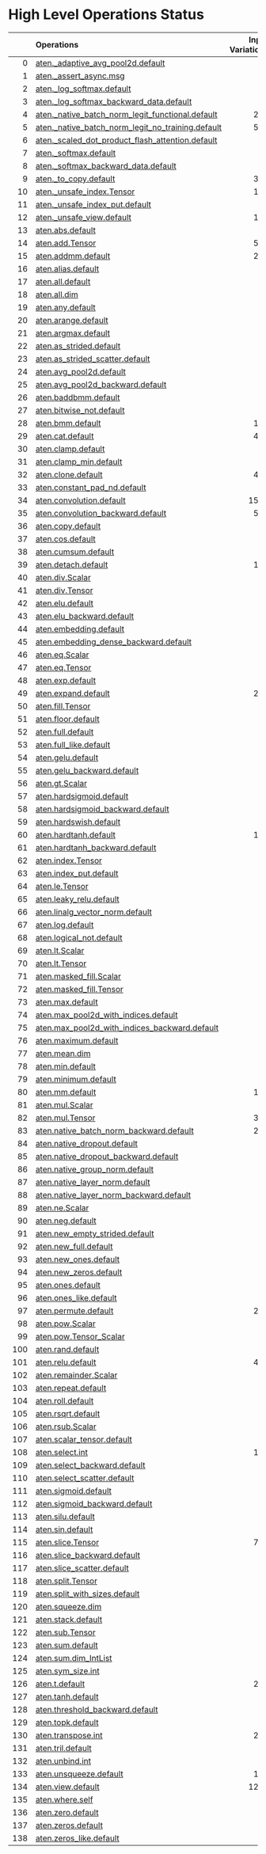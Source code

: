 # High Level Operations Status
|     | Operations                                                                                                           |   Input Variations |   Converted |   Removed |   Fallback | Completed   |   Score |
|----:|:---------------------------------------------------------------------------------------------------------------------|-------------------:|------------:|----------:|-----------:|:------------|--------:|
|   0 | [aten._adaptive_avg_pool2d.default](operations/aten._adaptive_avg_pool2d.default.md)                                 |                  1 |           0 |         1 |          0 | ✅          |    1    |
|   1 | [aten._assert_async.msg](operations/aten._assert_async.msg.md)                                                       |                  1 |           0 |         0 |          0 | ✘           |    0    |
|   2 | [aten._log_softmax.default](operations/aten._log_softmax.default.md)                                                 |                  1 |           0 |         1 |          0 | ✅          |    1    |
|   3 | [aten._log_softmax_backward_data.default](operations/aten._log_softmax_backward_data.default.md)                     |                  1 |           0 |         0 |          0 | ✘           |    0    |
|   4 | [aten._native_batch_norm_legit_functional.default](operations/aten._native_batch_norm_legit_functional.default.md)   |                219 |           0 |         0 |          0 | ✘           |    0    |
|   5 | [aten._native_batch_norm_legit_no_training.default](operations/aten._native_batch_norm_legit_no_training.default.md) |                570 |         558 |         0 |          0 | 🚧          |    0.98 |
|   6 | [aten._scaled_dot_product_flash_attention.default](operations/aten._scaled_dot_product_flash_attention.default.md)   |                 35 |           5 |         0 |          0 | 🚧          |    0.14 |
|   7 | [aten._softmax.default](operations/aten._softmax.default.md)                                                         |                 78 |          37 |         9 |          0 | 🚧          |    0.59 |
|   8 | [aten._softmax_backward_data.default](operations/aten._softmax_backward_data.default.md)                             |                  7 |           0 |         0 |          0 | ✘           |    0    |
|   9 | [aten._to_copy.default](operations/aten._to_copy.default.md)                                                         |                302 |          96 |        11 |          0 | 🚧          |    0.35 |
|  10 | [aten._unsafe_index.Tensor](operations/aten._unsafe_index.Tensor.md)                                                 |                143 |           0 |         0 |          0 | ✘           |    0    |
|  11 | [aten._unsafe_index_put.default](operations/aten._unsafe_index_put.default.md)                                       |                 18 |           0 |         0 |          0 | ✘           |    0    |
|  12 | [aten._unsafe_view.default](operations/aten._unsafe_view.default.md)                                                 |                118 |         112 |         2 |          0 | 🚧          |    0.97 |
|  13 | [aten.abs.default](operations/aten.abs.default.md)                                                                   |                  2 |           0 |         0 |          0 | ✘           |    0    |
|  14 | [aten.add.Tensor](operations/aten.add.Tensor.md)                                                                     |                513 |         346 |        16 |          0 | 🚧          |    0.71 |
|  15 | [aten.addmm.default](operations/aten.addmm.default.md)                                                               |                292 |         102 |       142 |          0 | 🚧          |    0.84 |
|  16 | [aten.alias.default](operations/aten.alias.default.md)                                                               |                  1 |           0 |         0 |          0 | ✘           |    0    |
|  17 | [aten.all.default](operations/aten.all.default.md)                                                                   |                  1 |           0 |         0 |          0 | ✘           |    0    |
|  18 | [aten.all.dim](operations/aten.all.dim.md)                                                                           |                  1 |           0 |         0 |          0 | ✘           |    0    |
|  19 | [aten.any.default](operations/aten.any.default.md)                                                                   |                  1 |           0 |         0 |          0 | ✘           |    0    |
|  20 | [aten.arange.default](operations/aten.arange.default.md)                                                             |                  4 |           0 |         0 |          0 | ✘           |    0    |
|  21 | [aten.argmax.default](operations/aten.argmax.default.md)                                                             |                  3 |           0 |         0 |          0 | ✘           |    0    |
|  22 | [aten.as_strided.default](operations/aten.as_strided.default.md)                                                     |                 20 |          14 |         6 |          0 | ✅          |    1    |
|  23 | [aten.as_strided_scatter.default](operations/aten.as_strided_scatter.default.md)                                     |                 12 |           0 |         0 |          0 | ✘           |    0    |
|  24 | [aten.avg_pool2d.default](operations/aten.avg_pool2d.default.md)                                                     |                 16 |           9 |         0 |          0 | 🚧          |    0.56 |
|  25 | [aten.avg_pool2d_backward.default](operations/aten.avg_pool2d_backward.default.md)                                   |                  8 |           0 |         0 |          0 | ✘           |    0    |
|  26 | [aten.baddbmm.default](operations/aten.baddbmm.default.md)                                                           |                  3 |           3 |         0 |          0 | ✅          |    1    |
|  27 | [aten.bitwise_not.default](operations/aten.bitwise_not.default.md)                                                   |                  2 |           1 |         0 |          0 | 🚧          |    0.5  |
|  28 | [aten.bmm.default](operations/aten.bmm.default.md)                                                                   |                163 |          94 |         6 |          0 | 🚧          |    0.61 |
|  29 | [aten.cat.default](operations/aten.cat.default.md)                                                                   |                432 |         353 |        10 |          0 | 🚧          |    0.84 |
|  30 | [aten.clamp.default](operations/aten.clamp.default.md)                                                               |                 27 |          19 |         8 |          0 | ✅          |    1    |
|  31 | [aten.clamp_min.default](operations/aten.clamp_min.default.md)                                                       |                  9 |           0 |         9 |          0 | ✅          |    1    |
|  32 | [aten.clone.default](operations/aten.clone.default.md)                                                               |                420 |           0 |       321 |          0 | 🚧          |    0.76 |
|  33 | [aten.constant_pad_nd.default](operations/aten.constant_pad_nd.default.md)                                           |                 66 |          41 |         0 |          0 | 🚧          |    0.62 |
|  34 | [aten.convolution.default](operations/aten.convolution.default.md)                                                   |               1555 |        1469 |         0 |          0 | 🚧          |    0.94 |
|  35 | [aten.convolution_backward.default](operations/aten.convolution_backward.default.md)                                 |                569 |           0 |         0 |          0 | ✘           |    0    |
|  36 | [aten.copy.default](operations/aten.copy.default.md)                                                                 |                 16 |           0 |        15 |          0 | 🚧          |    0.94 |
|  37 | [aten.cos.default](operations/aten.cos.default.md)                                                                   |                  3 |           1 |         0 |          0 | 🚧          |    0.33 |
|  38 | [aten.cumsum.default](operations/aten.cumsum.default.md)                                                             |                 10 |           2 |         0 |          0 | 🚧          |    0.2  |
|  39 | [aten.detach.default](operations/aten.detach.default.md)                                                             |                118 |           0 |       118 |          0 | ✅          |    1    |
|  40 | [aten.div.Scalar](operations/aten.div.Scalar.md)                                                                     |                 21 |           0 |         0 |          0 | ✘           |    0    |
|  41 | [aten.div.Tensor](operations/aten.div.Tensor.md)                                                                     |                 99 |          57 |        10 |          0 | 🚧          |    0.68 |
|  42 | [aten.elu.default](operations/aten.elu.default.md)                                                                   |                  1 |           1 |         0 |          0 | ✅          |    1    |
|  43 | [aten.elu_backward.default](operations/aten.elu_backward.default.md)                                                 |                  1 |           0 |         0 |          0 | ✘           |    0    |
|  44 | [aten.embedding.default](operations/aten.embedding.default.md)                                                       |                 71 |          20 |         8 |          0 | 🚧          |    0.39 |
|  45 | [aten.embedding_dense_backward.default](operations/aten.embedding_dense_backward.default.md)                         |                  3 |           0 |         0 |          0 | ✘           |    0    |
|  46 | [aten.eq.Scalar](operations/aten.eq.Scalar.md)                                                                       |                 18 |          10 |         0 |          0 | 🚧          |    0.56 |
|  47 | [aten.eq.Tensor](operations/aten.eq.Tensor.md)                                                                       |                  1 |           0 |         0 |          0 | ✘           |    0    |
|  48 | [aten.exp.default](operations/aten.exp.default.md)                                                                   |                 12 |           2 |         9 |          0 | 🚧          |    0.92 |
|  49 | [aten.expand.default](operations/aten.expand.default.md)                                                             |                281 |          49 |       138 |          0 | 🚧          |    0.67 |
|  50 | [aten.fill.Tensor](operations/aten.fill.Tensor.md)                                                                   |                 29 |           0 |         0 |          0 | ✘           |    0    |
|  51 | [aten.floor.default](operations/aten.floor.default.md)                                                               |                  2 |           2 |         0 |          0 | ✅          |    1    |
|  52 | [aten.full.default](operations/aten.full.default.md)                                                                 |                  8 |           2 |         4 |          0 | 🚧          |    0.75 |
|  53 | [aten.full_like.default](operations/aten.full_like.default.md)                                                       |                  7 |           0 |         0 |          0 | ✘           |    0    |
|  54 | [aten.gelu.default](operations/aten.gelu.default.md)                                                                 |                 56 |          22 |        20 |          0 | 🚧          |    0.75 |
|  55 | [aten.gelu_backward.default](operations/aten.gelu_backward.default.md)                                               |                  9 |           0 |         0 |          0 | ✘           |    0    |
|  56 | [aten.gt.Scalar](operations/aten.gt.Scalar.md)                                                                       |                  3 |           0 |         0 |          0 | ✘           |    0    |
|  57 | [aten.hardsigmoid.default](operations/aten.hardsigmoid.default.md)                                                   |                 15 |          15 |         0 |          0 | ✅          |    1    |
|  58 | [aten.hardsigmoid_backward.default](operations/aten.hardsigmoid_backward.default.md)                                 |                  9 |           0 |         0 |          0 | ✘           |    0    |
|  59 | [aten.hardswish.default](operations/aten.hardswish.default.md)                                                       |                 27 |          27 |         0 |          0 | ✅          |    1    |
|  60 | [aten.hardtanh.default](operations/aten.hardtanh.default.md)                                                         |                112 |         112 |         0 |          0 | ✅          |    1    |
|  61 | [aten.hardtanh_backward.default](operations/aten.hardtanh_backward.default.md)                                       |                 93 |           0 |         0 |          0 | ✘           |    0    |
|  62 | [aten.index.Tensor](operations/aten.index.Tensor.md)                                                                 |                 86 |           0 |        16 |          0 | 🚧          |    0.19 |
|  63 | [aten.index_put.default](operations/aten.index_put.default.md)                                                       |                  5 |           0 |         0 |          0 | ✘           |    0    |
|  64 | [aten.le.Tensor](operations/aten.le.Tensor.md)                                                                       |                  1 |           0 |         0 |          0 | ✘           |    0    |
|  65 | [aten.leaky_relu.default](operations/aten.leaky_relu.default.md)                                                     |                 13 |          13 |         0 |          0 | ✅          |    1    |
|  66 | [aten.linalg_vector_norm.default](operations/aten.linalg_vector_norm.default.md)                                     |                 11 |           0 |         0 |          0 | ✘           |    0    |
|  67 | [aten.log.default](operations/aten.log.default.md)                                                                   |                  7 |           1 |         0 |          0 | 🚧          |    0.14 |
|  68 | [aten.logical_not.default](operations/aten.logical_not.default.md)                                                   |                  1 |           0 |         0 |          0 | ✘           |    0    |
|  69 | [aten.lt.Scalar](operations/aten.lt.Scalar.md)                                                                       |                  6 |           0 |         0 |          0 | ✘           |    0    |
|  70 | [aten.lt.Tensor](operations/aten.lt.Tensor.md)                                                                       |                  2 |           0 |         0 |          0 | ✘           |    0    |
|  71 | [aten.masked_fill.Scalar](operations/aten.masked_fill.Scalar.md)                                                     |                 33 |          16 |         0 |          0 | 🚧          |    0.48 |
|  72 | [aten.masked_fill.Tensor](operations/aten.masked_fill.Tensor.md)                                                     |                  1 |           1 |         0 |          0 | ✅          |    1    |
|  73 | [aten.max.default](operations/aten.max.default.md)                                                                   |                  2 |           0 |         0 |          0 | ✘           |    0    |
|  74 | [aten.max_pool2d_with_indices.default](operations/aten.max_pool2d_with_indices.default.md)                           |                 45 |          43 |         0 |          0 | 🚧          |    0.96 |
|  75 | [aten.max_pool2d_with_indices_backward.default](operations/aten.max_pool2d_with_indices_backward.default.md)         |                 26 |           0 |         0 |          0 | ✘           |    0    |
|  76 | [aten.maximum.default](operations/aten.maximum.default.md)                                                           |                  3 |           0 |         0 |          0 | ✘           |    0    |
|  77 | [aten.mean.dim](operations/aten.mean.dim.md)                                                                         |                 88 |          80 |         0 |          0 | 🚧          |    0.91 |
|  78 | [aten.min.default](operations/aten.min.default.md)                                                                   |                  1 |           0 |         0 |          0 | ✘           |    0    |
|  79 | [aten.minimum.default](operations/aten.minimum.default.md)                                                           |                  6 |           0 |         0 |          0 | ✘           |    0    |
|  80 | [aten.mm.default](operations/aten.mm.default.md)                                                                     |                192 |         122 |         9 |          0 | 🚧          |    0.68 |
|  81 | [aten.mul.Scalar](operations/aten.mul.Scalar.md)                                                                     |                  4 |           0 |         0 |          0 | ✘           |    0    |
|  82 | [aten.mul.Tensor](operations/aten.mul.Tensor.md)                                                                     |                339 |         226 |        14 |          0 | 🚧          |    0.71 |
|  83 | [aten.native_batch_norm_backward.default](operations/aten.native_batch_norm_backward.default.md)                     |                219 |           0 |         0 |          0 | ✘           |    0    |
|  84 | [aten.native_dropout.default](operations/aten.native_dropout.default.md)                                             |                  1 |           0 |         0 |          0 | ✘           |    0    |
|  85 | [aten.native_dropout_backward.default](operations/aten.native_dropout_backward.default.md)                           |                  1 |           0 |         0 |          0 | ✘           |    0    |
|  86 | [aten.native_group_norm.default](operations/aten.native_group_norm.default.md)                                       |                 18 |           0 |         0 |          0 | ✘           |    0    |
|  87 | [aten.native_layer_norm.default](operations/aten.native_layer_norm.default.md)                                       |                 85 |          67 |         0 |          0 | 🚧          |    0.79 |
|  88 | [aten.native_layer_norm_backward.default](operations/aten.native_layer_norm_backward.default.md)                     |                 13 |           0 |         0 |          0 | ✘           |    0    |
|  89 | [aten.ne.Scalar](operations/aten.ne.Scalar.md)                                                                       |                  8 |           7 |         0 |          0 | 🚧          |    0.88 |
|  90 | [aten.neg.default](operations/aten.neg.default.md)                                                                   |                 11 |           2 |         0 |          0 | 🚧          |    0.18 |
|  91 | [aten.new_empty_strided.default](operations/aten.new_empty_strided.default.md)                                       |                  6 |           0 |         6 |          0 | ✅          |    1    |
|  92 | [aten.new_full.default](operations/aten.new_full.default.md)                                                         |                  2 |           0 |         2 |          0 | ✅          |    1    |
|  93 | [aten.new_ones.default](operations/aten.new_ones.default.md)                                                         |                  6 |           0 |         0 |          0 | ✘           |    0    |
|  94 | [aten.new_zeros.default](operations/aten.new_zeros.default.md)                                                       |                 37 |           0 |        37 |          0 | ✅          |    1    |
|  95 | [aten.ones.default](operations/aten.ones.default.md)                                                                 |                  2 |           0 |         0 |          0 | ✘           |    0    |
|  96 | [aten.ones_like.default](operations/aten.ones_like.default.md)                                                       |                  1 |           0 |         0 |          0 | ✘           |    0    |
|  97 | [aten.permute.default](operations/aten.permute.default.md)                                                           |                252 |         181 |        23 |          0 | 🚧          |    0.81 |
|  98 | [aten.pow.Scalar](operations/aten.pow.Scalar.md)                                                                     |                  1 |           1 |         0 |          0 | ✅          |    1    |
|  99 | [aten.pow.Tensor_Scalar](operations/aten.pow.Tensor_Scalar.md)                                                       |                 25 |           8 |         0 |          0 | 🚧          |    0.32 |
| 100 | [aten.rand.default](operations/aten.rand.default.md)                                                                 |                  1 |           0 |         0 |          0 | ✘           |    0    |
| 101 | [aten.relu.default](operations/aten.relu.default.md)                                                                 |                423 |         414 |         2 |          0 | 🚧          |    0.98 |
| 102 | [aten.remainder.Scalar](operations/aten.remainder.Scalar.md)                                                         |                  1 |           1 |         0 |          0 | ✅          |    1    |
| 103 | [aten.repeat.default](operations/aten.repeat.default.md)                                                             |                 13 |           8 |         3 |          0 | 🚧          |    0.85 |
| 104 | [aten.roll.default](operations/aten.roll.default.md)                                                                 |                 24 |          24 |         0 |          0 | ✅          |    1    |
| 105 | [aten.rsqrt.default](operations/aten.rsqrt.default.md)                                                               |                 10 |           0 |         6 |          0 | 🚧          |    0.6  |
| 106 | [aten.rsub.Scalar](operations/aten.rsub.Scalar.md)                                                                   |                 33 |          19 |         0 |          0 | 🚧          |    0.58 |
| 107 | [aten.scalar_tensor.default](operations/aten.scalar_tensor.default.md)                                               |                  1 |           0 |         0 |          0 | ✘           |    0    |
| 108 | [aten.select.int](operations/aten.select.int.md)                                                                     |                115 |          98 |         2 |          0 | 🚧          |    0.87 |
| 109 | [aten.select_backward.default](operations/aten.select_backward.default.md)                                           |                  2 |           0 |         0 |          0 | ✘           |    0    |
| 110 | [aten.select_scatter.default](operations/aten.select_scatter.default.md)                                             |                  5 |           0 |         0 |          0 | ✘           |    0    |
| 111 | [aten.sigmoid.default](operations/aten.sigmoid.default.md)                                                           |                 57 |          46 |         8 |          0 | 🚧          |    0.95 |
| 112 | [aten.sigmoid_backward.default](operations/aten.sigmoid_backward.default.md)                                         |                 11 |           0 |         0 |          0 | ✘           |    0    |
| 113 | [aten.silu.default](operations/aten.silu.default.md)                                                                 |                 26 |           0 |         0 |          0 | ✘           |    0    |
| 114 | [aten.sin.default](operations/aten.sin.default.md)                                                                   |                  3 |           1 |         0 |          0 | 🚧          |    0.33 |
| 115 | [aten.slice.Tensor](operations/aten.slice.Tensor.md)                                                                 |                737 |         357 |       179 |          0 | 🚧          |    0.73 |
| 116 | [aten.slice_backward.default](operations/aten.slice_backward.default.md)                                             |                 36 |           0 |         0 |          0 | ✘           |    0    |
| 117 | [aten.slice_scatter.default](operations/aten.slice_scatter.default.md)                                               |                 92 |          63 |        26 |          0 | 🚧          |    0.97 |
| 118 | [aten.split.Tensor](operations/aten.split.Tensor.md)                                                                 |                 16 |           4 |         2 |          0 | 🚧          |    0.38 |
| 119 | [aten.split_with_sizes.default](operations/aten.split_with_sizes.default.md)                                         |                  3 |           0 |         0 |          0 | ✘           |    0    |
| 120 | [aten.squeeze.dim](operations/aten.squeeze.dim.md)                                                                   |                 15 |          15 |         0 |          0 | ✅          |    1    |
| 121 | [aten.stack.default](operations/aten.stack.default.md)                                                               |                 21 |          18 |         0 |          0 | 🚧          |    0.86 |
| 122 | [aten.sub.Tensor](operations/aten.sub.Tensor.md)                                                                     |                 54 |          36 |         6 |          0 | 🚧          |    0.78 |
| 123 | [aten.sum.default](operations/aten.sum.default.md)                                                                   |                  2 |           0 |         0 |          1 | ✘           |    0    |
| 124 | [aten.sum.dim_IntList](operations/aten.sum.dim_IntList.md)                                                           |                 50 |           0 |         0 |          0 | ✘           |    0    |
| 125 | [aten.sym_size.int](operations/aten.sym_size.int.md)                                                                 |                 28 |           0 |         0 |          0 | ✘           |    0    |
| 126 | [aten.t.default](operations/aten.t.default.md)                                                                       |                208 |          45 |       139 |          0 | 🚧          |    0.88 |
| 127 | [aten.tanh.default](operations/aten.tanh.default.md)                                                                 |                 16 |          10 |         0 |          0 | 🚧          |    0.62 |
| 128 | [aten.threshold_backward.default](operations/aten.threshold_backward.default.md)                                     |                 98 |           0 |         0 |          0 | ✘           |    0    |
| 129 | [aten.topk.default](operations/aten.topk.default.md)                                                                 |                  1 |           0 |         0 |          0 | ✘           |    0    |
| 130 | [aten.transpose.int](operations/aten.transpose.int.md)                                                               |                230 |         153 |         5 |          0 | 🚧          |    0.69 |
| 131 | [aten.tril.default](operations/aten.tril.default.md)                                                                 |                  1 |           0 |         0 |          0 | ✘           |    0    |
| 132 | [aten.unbind.int](operations/aten.unbind.int.md)                                                                     |                  2 |           0 |         0 |          0 | ✘           |    0    |
| 133 | [aten.unsqueeze.default](operations/aten.unsqueeze.default.md)                                                       |                169 |          68 |        19 |          0 | 🚧          |    0.51 |
| 134 | [aten.view.default](operations/aten.view.default.md)                                                                 |               1251 |         839 |        80 |          0 | 🚧          |    0.73 |
| 135 | [aten.where.self](operations/aten.where.self.md)                                                                     |                 13 |           1 |         0 |          0 | 🚧          |    0.08 |
| 136 | [aten.zero.default](operations/aten.zero.default.md)                                                                 |                  8 |           0 |         8 |          0 | ✅          |    1    |
| 137 | [aten.zeros.default](operations/aten.zeros.default.md)                                                               |                 39 |          25 |         1 |          0 | 🚧          |    0.67 |
| 138 | [aten.zeros_like.default](operations/aten.zeros_like.default.md)                                                     |                 10 |           1 |         1 |          0 | 🚧          |    0.2  |

